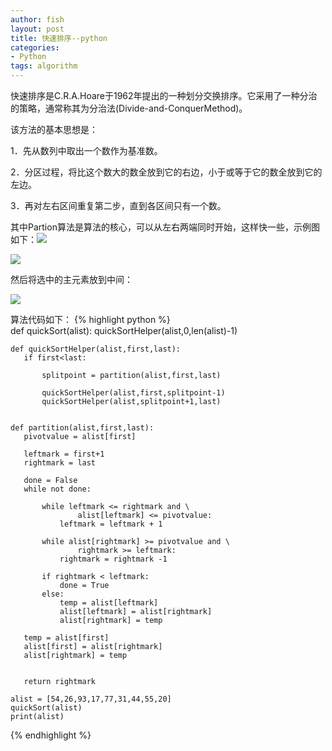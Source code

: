 ```yaml
---
author: fish
layout: post
title: 快速排序--python
categories:
- Python
tags: algorithm
---
```

快速排序是C.R.A.Hoare于1962年提出的一种划分交换排序。它采用了一种分治的策略，通常称其为分治法(Divide-and-ConquerMethod)。

该方法的基本思想是：

1．先从数列中取出一个数作为基准数。

2．分区过程，将比这个数大的数全放到它的右边，小于或等于它的数全放到它的左边。

3．再对左右区间重复第二步，直到各区间只有一个数。

其中Partion算法是算法的核心，可以从左右两端同时开始，这样快一些，示例图如下：![](undefined)
	<!--more-->

![](http://interactivepython.org/courselib/static/pythonds/_images/partitionA.png)

然后将选中的主元素放到中间：

![](http://interactivepython.org/courselib/static/pythonds/_images/partitionB.png)

算法代码如下：
{% highlight python %}    
    def quickSort(alist):
       quickSortHelper(alist,0,len(alist)-1)
      
    def quickSortHelper(alist,first,last):
       if first<last:
      
           splitpoint = partition(alist,first,last)
      
           quickSortHelper(alist,first,splitpoint-1)
           quickSortHelper(alist,splitpoint+1,last)
      
      
    def partition(alist,first,last):
       pivotvalue = alist[first]
      
       leftmark = first+1
       rightmark = last
      
       done = False
       while not done:
      
           while leftmark <= rightmark and \
                   alist[leftmark] <= pivotvalue:
               leftmark = leftmark + 1
      
           while alist[rightmark] >= pivotvalue and \
                   rightmark >= leftmark:
               rightmark = rightmark -1
      
           if rightmark < leftmark:
               done = True
           else:
               temp = alist[leftmark]
               alist[leftmark] = alist[rightmark]
               alist[rightmark] = temp
      
       temp = alist[first]
       alist[first] = alist[rightmark]
       alist[rightmark] = temp
      
      
       return rightmark
      
    alist = [54,26,93,17,77,31,44,55,20]
    quickSort(alist)
    print(alist)
{% endhighlight %}
